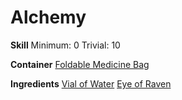 <!-- TITLE: Raven Eye Poison -->
<!-- SUBTITLE: A deadly poison made from the eye of a raven -->

# Alchemy
**Skill**
Minimum: 0
Trivial: 10


**Container**
[Foldable Medicine Bag](foldable-medicine-bag)

**Ingredients**
[Vial of Water](vial-of-water)
[Eye of Raven](eye-of-raven)